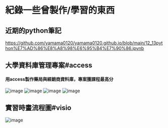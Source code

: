 紀錄一些曾製作/學習的東西
==
近期的python筆記
---
https://github.com/yamama0120/yamama0120.github.io/blob/main/12_13python%E7%AD%86%E8%A8%98%E6%95%B4%E7%90%86.ipynb


大學資料庫管理專案#access
---

#### 用access製作藥局與經銷商資料庫，專案獲課程最高分

![image](https://github.com/yamama0120/yamama0120.github.io/blob/main/1111.PNG)
![image](https://github.com/yamama0120/yamama0120.github.io/blob/main/2222.PNG)
![image](https://github.com/yamama0120/yamama0120.github.io/blob/main/3333.PNG)
![image](https://github.com/yamama0120/yamama0120.github.io/blob/main/4444.PNG)


實習時畫流程圖#visio
---
![image](https://github.com/yamama0120/yamama0120.github.io/blob/main/5555.PNG)
